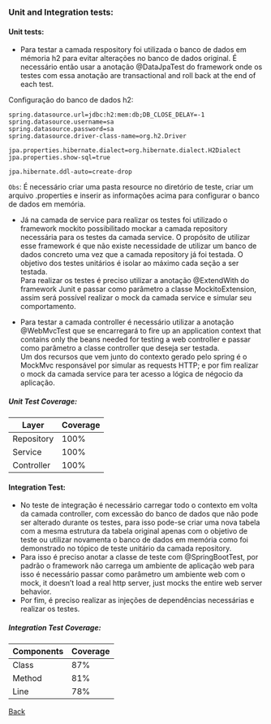 ### Unit and Integration tests:

  #### Unit tests:
  - Para testar a camada respository foi utilizada o banco de dados em mémoria h2 para evitar alterações no banco de dados original. 
  É necessário então usar a anotação @DataJpaTest do framework onde os testes com essa anotação are transactional and roll back at the end of each test.
  
  Configuração do banco de dados h2:
  ```
spring.datasource.url=jdbc:h2:mem:db;DB_CLOSE_DELAY=-1
spring.datasource.username=sa
spring.datasource.password=sa
spring.datasource.driver-class-name=org.h2.Driver

jpa.properties.hibernate.dialect=org.hibernate.dialect.H2Dialect
jpa.properties.show-sql=true

jpa.hibernate.ddl-auto=create-drop
  ```
 `Obs`: É necessário criar uma pasta resource no diretório de teste, criar um arquivo .properties e inserir as informações acima para configurar o banco
 de dados em memória.
 
 - Já na camada de service para realizar os testes foi utilizado o framework mockito possibilitado mockar a camada repository necessária para os testes
 da camada service. O propósito de utilizar esse framework é que não existe necessidade de utilizar um banco de dados concreto uma vez que a camada repository
 já foi testada. O objetivo dos testes unitários é isolar ao máximo cada seção a ser testada.<br>
 Para realizar os testes é preciso utilizar a anotação @ExtendWith do framework Junit e passar como parâmetro a classe MockitoExtension, assim será possível
 realizar o mock da camada service e simular seu comportamento.
 
- Para testar a camada controller é necessário utilizar a anotação @WebMvcTest que se encarregará to fire up an application context that contains only the beans needed for testing a web controller e passar como parâmetro a classe controller que deseja ser testada. <br>
Um dos recursos que vem junto do contexto gerado pelo spring é o MockMvc responsável por simular as requests HTTP; e por fim realizar o mock da camada service para ter acesso a lógica de négocio da aplicação.

##### Unit Test Coverage:
| Layer         | Coverage      |
| ------------- | ------------- |
| Repository    |      100%     | 
| Service       |      100%     | 
| Controller    |      100%     |

#### Integration Test:
- No teste de integração é necessário carregar todo o contexto em volta da camada controller, com excessão do banco de dados que não pode ser alterado durante os testes, para isso pode-se criar uma nova tabela com a mesma estrutura da tabela original apenas com o objetivo de teste ou utilizar novamenta o banco de dados em memória como foi demonstrado no tópico de teste unitário da camada repository. <br>
- Para isso é preciso anotar a classe de teste com @SpringBootTest, por padrão o framework não carrega um ambiente de aplicação web para isso é necessário passar como parâmetro um ambiente web com o mock, it doesn’t load a real http server, just mocks the entire web server behavior.<br>
- Por fim, é preciso realizar as injeções de dependências necessárias e realizar os testes.

 ##### Integration Test Coverage:
| Components        | Coverage      |
| ------------- | ------------- |
| Class    |      87%     | 
| Method    |      81%     |
| Line    |      78%     |


[Back](https://github.com/Lukasveiga/employee-rest-api)
 
